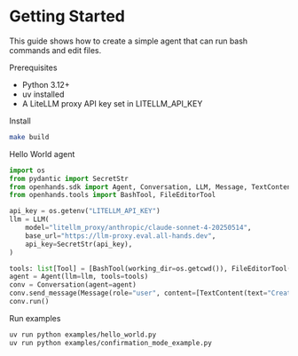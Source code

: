 # Getting Started

This guide shows how to create a simple agent that can run bash commands and edit files.

Prerequisites
- Python 3.12+
- uv installed
- A LiteLLM proxy API key set in LITELLM_API_KEY

Install
```bash
make build
```

Hello World agent
```python
import os
from pydantic import SecretStr
from openhands.sdk import Agent, Conversation, LLM, Message, TextContent, Tool
from openhands.tools import BashTool, FileEditorTool

api_key = os.getenv("LITELLM_API_KEY")
llm = LLM(
    model="litellm_proxy/anthropic/claude-sonnet-4-20250514",
    base_url="https://llm-proxy.eval.all-hands.dev",
    api_key=SecretStr(api_key),
)

tools: list[Tool] = [BashTool(working_dir=os.getcwd()), FileEditorTool()]
agent = Agent(llm=llm, tools=tools)
conv = Conversation(agent=agent)
conv.send_message(Message(role="user", content=[TextContent(text="Create hello.py printing Hello")]))
conv.run()
```

Run examples
```bash
uv run python examples/hello_world.py
uv run python examples/confirmation_mode_example.py
```
